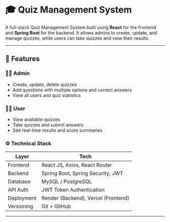 # 🎓 Quiz Management System

A full-stack Quiz Management System built using **React** for the frontend and **Spring Boot** for the backend. It allows admins to create, update, and manage quizzes, while users can take quizzes and view their results.


---


## 🚀 Features

### 🧑‍💼 Admin
- Create, update, delete quizzes
- Add questions with multiple options and correct answers
- View all users and quiz statistics

### 🙋‍♂️ User
- View available quizzes
- Take quizzes and submit answers
- See real-time results and score summaries

### ⚙️ Technical Stack

| Layer       | Tech                        |
|------------|-----------------------------|
| Frontend   | React JS, Axios, React Router |
| Backend    | Spring Boot, Spring Security, JWT |
| Database   | MySQL / PostgreSQL           |
| API Auth   | JWT Token Authentication     |
| Deployment | Render (Backend), Vercel (Frontend) |
| Versioning | Git + GitHub                 |

---



